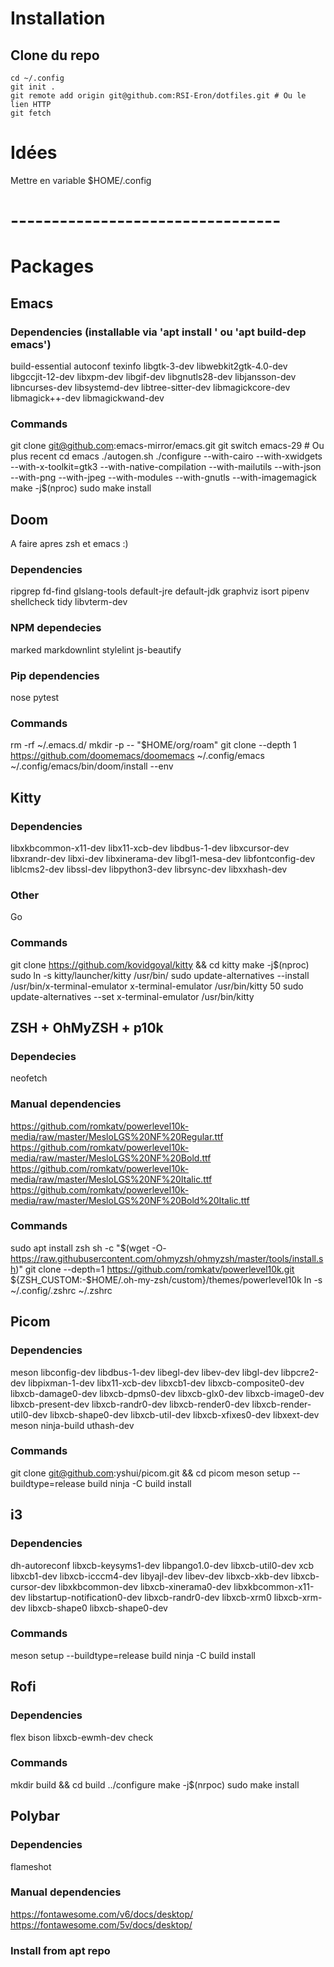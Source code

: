 # Installation

## Clone du repo
```
cd ~/.config
git init .
git remote add origin git@github.com:RSI-Eron/dotfiles.git # Ou le lien HTTP
git fetch
```


# Idées
Mettre en variable $HOME/.config


# ---------------------------------

# Packages

## Emacs

### Dependencies (installable via 'apt install <name>' ou 'apt build-dep emacs')
build-essential
autoconf
texinfo
libgtk-3-dev
libwebkit2gtk-4.0-dev
libgccjit-12-dev
libxpm-dev
libgif-dev
libgnutls28-dev
libjansson-dev
libncurses-dev
libsystemd-dev
libtree-sitter-dev
libmagickcore-dev
libmagick++-dev
libmagickwand-dev

### Commands

git clone git@github.com:emacs-mirror/emacs.git
git switch emacs-29 # Ou plus recent
cd emacs
./autogen.sh
./configure --with-cairo --with-xwidgets --with-x-toolkit=gtk3 --with-native-compilation --with-mailutils  --with-json --with-png --with-jpeg --with-modules --with-gnutls --with-imagemagick
make -j$(nproc)
sudo make install




## Doom

A faire apres zsh et emacs :)


### Dependencies
ripgrep
fd-find
glslang-tools
default-jre
default-jdk
graphviz
isort
pipenv
shellcheck
tidy
libvterm-dev


### NPM dependecies
marked
markdownlint
stylelint
js-beautify

### Pip dependencies
nose
pytest

### Commands
rm -rf ~/.emacs.d/
mkdir -p -- "$HOME/org/roam"
git clone --depth 1 https://github.com/doomemacs/doomemacs ~/.config/emacs
~/.config/emacs/bin/doom/install --env




## Kitty

### Dependencies
libxkbcommon-x11-dev
libx11-xcb-dev
libdbus-1-dev
libxcursor-dev
libxrandr-dev
libxi-dev
libxinerama-dev
libgl1-mesa-dev
libfontconfig-dev
liblcms2-dev
libssl-dev
libpython3-dev
librsync-dev
libxxhash-dev

### Other
Go

### Commands
git clone https://github.com/kovidgoyal/kitty && cd kitty
make -j$(nproc)
sudo ln -s kitty/launcher/kitty /usr/bin/
sudo update-alternatives --install /usr/bin/x-terminal-emulator x-terminal-emulator /usr/bin/kitty 50
sudo update-alternatives --set x-terminal-emulator /usr/bin/kitty


## ZSH + OhMyZSH + p10k

### Dependecies
neofetch

### Manual dependencies
https://github.com/romkatv/powerlevel10k-media/raw/master/MesloLGS%20NF%20Regular.ttf
https://github.com/romkatv/powerlevel10k-media/raw/master/MesloLGS%20NF%20Bold.ttf
https://github.com/romkatv/powerlevel10k-media/raw/master/MesloLGS%20NF%20Italic.ttf
https://github.com/romkatv/powerlevel10k-media/raw/master/MesloLGS%20NF%20Bold%20Italic.ttf

### Commands
sudo apt install zsh
sh -c "$(wget -O- https://raw.githubusercontent.com/ohmyzsh/ohmyzsh/master/tools/install.sh)"
git clone --depth=1 https://github.com/romkatv/powerlevel10k.git ${ZSH_CUSTOM:-$HOME/.oh-my-zsh/custom}/themes/powerlevel10k
ln -s ~/.config/.zshrc ~/.zshrc



## Picom

### Dependencies
meson
libconfig-dev libdbus-1-dev libegl-dev libev-dev libgl-dev libpcre2-dev libpixman-1-dev libx11-xcb-dev libxcb1-dev libxcb-composite0-dev libxcb-damage0-dev libxcb-dpms0-dev libxcb-glx0-dev libxcb-image0-dev libxcb-present-dev libxcb-randr0-dev libxcb-render0-dev libxcb-render-util0-dev libxcb-shape0-dev libxcb-util-dev libxcb-xfixes0-dev libxext-dev meson ninja-build uthash-dev

### Commands
git clone git@github.com:yshui/picom.git  && cd picom
meson setup --buildtype=release build
ninja -C build install


## i3

### Dependencies
dh-autoreconf libxcb-keysyms1-dev libpango1.0-dev libxcb-util0-dev xcb libxcb1-dev libxcb-icccm4-dev libyajl-dev libev-dev libxcb-xkb-dev libxcb-cursor-dev libxkbcommon-dev libxcb-xinerama0-dev libxkbcommon-x11-dev libstartup-notification0-dev libxcb-randr0-dev libxcb-xrm0 libxcb-xrm-dev libxcb-shape0 libxcb-shape0-dev

### Commands
meson setup --buildtype=release build
ninja -C build install



## Rofi

### Dependencies
flex
bison
libxcb-ewmh-dev
check

### Commands
mkdir build && cd build
../configure
make -j$(nrpoc)
sudo make install


## Polybar

### Dependencies
flameshot

### Manual dependencies
https://fontawesome.com/v6/docs/desktop/
https://fontawesome.com/5v/docs/desktop/

### Install from apt repo
